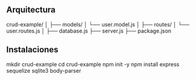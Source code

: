 ## Arquitectura

crud-example/
│
├── models/
│ └── user.model.js
│
├── routes/
│ └── user.routes.js
│
├── database.js
├── server.js
├── package.json

## Instalaciones

mkdir crud-example
cd crud-example
npm init -y
npm install express sequelize sqlite3 body-parser
